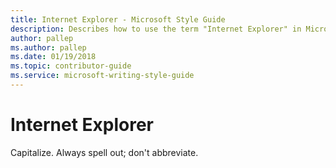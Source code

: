 ```yaml
---
title: Internet Explorer - Microsoft Style Guide
description: Describes how to use the term "Internet Explorer" in Microsoft content.
author: pallep
ms.author: pallep
ms.date: 01/19/2018
ms.topic: contributor-guide
ms.service: microsoft-writing-style-guide
---
```


# Internet Explorer

Capitalize. Always spell out; don't abbreviate. 
